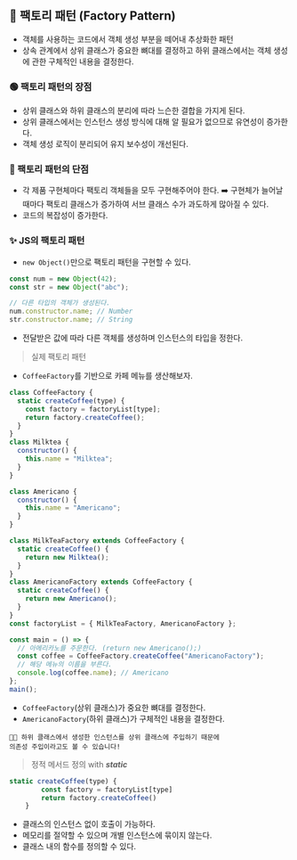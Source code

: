 ## 🌟 팩토리 패턴 (Factory Pattern)

- 객체를 사용하는 코드에서 객체 생성 부분을 떼어내 추상화한 패턴
- 상속 관계에서 상위 클래스가 중요한 뼈대를 결정하고 하위 클래스에서는 객체 생성에 관한 구체적인 내용을 결정한다.

### 🟢 팩토리 패턴의 장점

- 상위 클래스와 하위 클래스의 분리에 따라 느슨한 결합을 가지게 된다.
- 상위 클래스에서는 인스턴스 생성 방식에 대해 알 필요가 없으므로 유연성이 증가한다.
- 객체 생성 로직이 분리되어 유지 보수성이 개선된다.

### 🔴 팩토리 패턴의 단점

- 각 제품 구현체마다 팩토리 객체들을 모두 구현해주어야 한다. ➡️ 구현체가 늘어날 때마다 팩토리 클래스가 증가하여 서브 클래스 수가 과도하게 많아질 수 있다.
- 코드의 복잡성이 증가한다.

### ✨ JS의 팩토리 패턴

- `new Object()`만으로 팩토리 패턴을 구현할 수 있다.

```js
const num = new Object(42);
const str = new Object("abc");

// 다른 타입의 객체가 생성된다.
num.constructor.name; // Number
str.constructor.name; // String
```

- 전달받은 값에 따라 다른 객체를 생성하며 인스턴스의 타입을 정한다.

> 실제 팩토리 패턴

- `CoffeeFactory`를 기반으로 카페 메뉴를 생산해보자.

```js
class CoffeeFactory {
  static createCoffee(type) {
    const factory = factoryList[type];
    return factory.createCoffee();
  }
}
class Milktea {
  constructor() {
    this.name = "Milktea";
  }
}

class Americano {
  constructor() {
    this.name = "Americano";
  }
}

class MilkTeaFactory extends CoffeeFactory {
  static createCoffee() {
    return new Milktea();
  }
}
class AmericanoFactory extends CoffeeFactory {
  static createCoffee() {
    return new Americano();
  }
}
const factoryList = { MilkTeaFactory, AmericanoFactory };

const main = () => {
  // 아메리카노를 주문한다. (return new Americano();)
  const coffee = CoffeeFactory.createCoffee("AmericanoFactory");
  // 해당 메뉴의 이름을 부른다.
  console.log(coffee.name); // Americano
};
main();
```

- `CoffeeFactory`(상위 클래스)가 중요한 뼈대를 결정한다.
- `AmericanoFactory`(하위 클래스)가 구체적인 내용을 결정한다.

```
👩‍🏫 하위 클래스에서 생성한 인스턴스를 상위 클래스에 주입하기 때문에
의존성 주입이라고도 볼 수 있습니다!
```

> 정적 메서드 정의 with **_static_**

```js
static createCoffee(type) {
        const factory = factoryList[type]
        return factory.createCoffee()
    }
```

- 클래스의 인스턴스 없이 호출이 가능하다.
- 메모리를 절약할 수 있으며 개별 인스턴스에 묶이지 않는다.
- 클래스 내의 함수를 정의할 수 있다.
